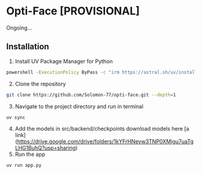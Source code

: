 # Opti-Face [PROVISIONAL]

Ongoing...

## Installation

1. Install UV Package Manager for Python
```bash
powershell -ExecutionPolicy ByPass -c "irm https://astral.sh/uv/install.ps1 | iex"
```
2. Clone the repository
```bash
git clone https://github.com/Solomon-77/opti-face.git --depth=1
```
3. Navigate to the project directory and run in terminal
```bash
uv sync
```
4. Add the models in src/backend/checkpoints
download models here [a link] (https://drive.google.com/drive/folders/1kYFrHNeyw3TNP0XMigu7uaTgLHG1BuhQ?usp=sharing)
5. Run the app
```bash
uv run app.py
```